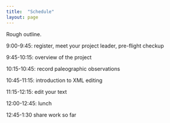 ```yaml
---
title:  "Schedule"
layout: page
---
```


Rough outline.


9:00-9:45:  register, meet your project leader, pre-flight checkup

9:45-10:15:  overview of the project

10:15-10:45:  record paleographic observations

10:45-11:15:  introduction to XML editing

11:15-12:15:  edit your text

12:00-12:45:  lunch

12:45-1:30    share work so far
